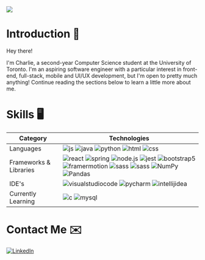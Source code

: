 <IMG SRC="welcome.gif"/>

# Introduction 👋

Hey there!

I'm Charlie, a second-year Computer Science student at the University of Toronto. I'm an aspiring software engineer with a particular interest in front-end, full-stack, mobile and UI/UX development, but I'm open to pretty much anything! Continue reading the sections below to learn a little more about me.

# Skills 🖥️
| Category|Technologies
| ------------- | ------------- | 
| Languages| <img src = "https://img.shields.io/badge/JavaScript-20232A?style=for-the-badge&logo=javascript&logoColor=F7DF1E" alt = "js" /> <img src = "https://img.shields.io/badge/java-20232A.svg?style=for-the-badge&logo=data:image/png;base64,iVBORw0KGgoAAAANSUhEUgAAAA4AAAAOCAMAAAAolt3jAAABDlBMVEUAAADqLS7rLC7rLi4AdL0Ac716T3PeMTUBdLzqLS7qLS7qLS7qLS7qLS7qLS7qLS7qLS7qLS7qLS7qLS7qLS7qLS7qLS7qLS7qLS7qLS7qLS7qLS7qLS7rLS3qLS7qLS7qLS4AdL0AdL4laaf2KSfoLi%2FeMTYAr%2F8AdL0AdL0AdL0AdL0AdL0AdL0AdL0Adb8Pb7QDc7sAdL4AdL0AdL0AdL0AdL0AdL0AdL0AdL4AdL0AdL0AdL0AdL0AdL0AdL0AdL0AdL0AdL0AdL0AdL0AdL0AdL0AdL0AdL0AdL0AdL0AdL0AdL0AdL0AdL0AdL0AdL0AdL0AdL0AdL0AdL0AdL0AdL0AdL0AdL3%2F%2F%2F%2FiI4%2BWAAAAWXRSTlMAAAAAAAAAAAABJAQLUwUGX0IQdWtIInpnNYWrITQ7g3MWHwcXMUQDHDUEBWVqQ0FHPh0IdwlaVEpMTBEoTwY4YllFDQIBGCt6gYN9ZDtCQDk%2BLxAnX2dmTqNIIWUAAACKSURBVAhbPcq9CsJQEEThM3c33g2CIIKFIJbWPoIvb2uvYK2FnRj8IWuhZrqPOQIAhXRPcICSmIQSAyyZmKH39%2B2ZStKTXxyNXs2ZP0eWIUhwXNlNJI30BuEs9d%2FBYT3ohnA2g3fFYd%2B2fURk3eFsdQy16i6LB1hZ1bmbWczqOK%2BFEnGNU61NLQs%2BvuUe%2BsN%2F8p4AAAAASUVORK5CYII%3D" alt = "java" /> <img src = "https://img.shields.io/badge/python-20232A.svg?style=for-the-badge&logo=python&logoColor=3776AB" alt = "python" /> <img src = "https://img.shields.io/badge/HTML-20232A?style=for-the-badge&logo=html5&logoColor=E34F26" alt = "html" /> <img src = "https://img.shields.io/badge/CSS-20232A?style=for-the-badge&logo=css3&logoColor=1572B6" alt = "css" />  |
| Frameworks & Libraries| <img src = "https://img.shields.io/badge/React-20232A.svg?style=for-the-badge&logo=react&logoColor=61DAFB" alt = "react" /> <img src = "https://img.shields.io/badge/spring-20232A.svg?style=for-the-badge&logo=spring&logoColor=6DB33F" alt = "spring" /> <img src = "https://img.shields.io/badge/node.js-20232A.svg?style=for-the-badge&logo=node.js&logoColor=339933" alt = "node.js" /> <img src = "https://img.shields.io/badge/jest-20232A.svg?style=for-the-badge&logo=jest&logoColor=C21325" alt = "jest" /> <img src = "https://img.shields.io/badge/bootstrap-20232A.svg?style=for-the-badge&logo=bootstrap&logoColor=23563D7C" alt = "bootstrap5" />  <img src = "https://img.shields.io/badge/framer_Motion-20232A.svg?style=for-the-badge&logo=framer&logoColor=0055FF" alt = "framermotion" />  <img src = "https://img.shields.io/badge/Sass-20232A?style=for-the-badge&logo=sass&logoColor=CC6699" alt = "sass" /> <img src = "https://img.shields.io/badge/styled_components-20232A?style=for-the-badge&logo=styled-components&logoColor=DB7093" alt = "sass" /> <img src = "https://img.shields.io/badge/numpy-20232A.svg?style=for-the-badge&logo=numpy&logoColor=3776AB" alt = "NumPy" /> <img src = "https://img.shields.io/badge/pandas-20232A.svg?style=for-the-badge&logo=pandas&logoColor=007ACC" alt = "Pandas" />  |
| IDE's |<img src = "https://img.shields.io/badge/visual_studio_code-20232A.svg?style=for-the-badge&logo=visualstudiocode&logoColor=007ACC" alt = "visualstudiocode" /> <img src = "https://img.shields.io/badge/pycharm-20232A.svg?style=for-the-badge&logo=pycharm&logoColor=white" alt = "pycharm" /> <img src = "https://img.shields.io/badge/IntelliJ_IDEA-20232A.svg?style=for-the-badge&logo=intellijidea&logoColor=white" alt = "intellijidea" />|
|Currently Learning| <img src = "https://img.shields.io/badge/c-20232A.svg?style=for-the-badge&logo=c&logoColor=A8B9CC" alt = "c" /> <img src = "https://img.shields.io/badge/mysql-20232A.svg?style=for-the-badge&logo=mysql&logoColor=4479A1" alt = "mysql" /> | 



# Contact Me ✉️
<a href="https://www.linkedin.com/in/charlie-morocz-921761236/" target="_blank" rel="noreferrer"> <img src = "https://img.shields.io/badge/linkedin-20232A.svg?style=for-the-badge&logo=linkedin&logoColor=0A66C2" alt = "LinkedIn" /> </a>
